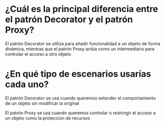  
# ¿Cuál es la principal diferencia entre el patrón Decorator y el patrón Proxy?
El patrón Decorator se utiliza para añadir funcionalidad a un objeto de forma dinámica, mientras que el patrón Proxy actúa como un intermediario para controlar el acceso a otro objeto

# ¿En qué tipo de escenarios usarías cada uno?
El patrón Decorator se usa cuando queremos extender el comportamiento de un objeto sin modificar la original 

El patrón Proxy se usa cuando queremos controlar o restringir el acceso a un objeto como la proteccion de recursos